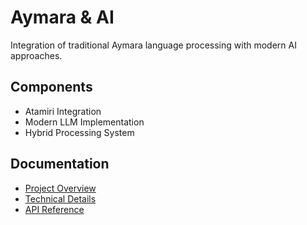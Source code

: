 # Aymara & AI

Integration of traditional Aymara language processing with modern AI approaches.

## Components
- Atamiri Integration
- Modern LLM Implementation
- Hybrid Processing System

## Documentation
- [Project Overview](docs/overview.md)
- [Technical Details](docs/technical.md)
- [API Reference](docs/api.md)
